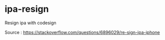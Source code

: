ipa-resign
==========

Resign ipa with codesign

Source :
https://stackoverflow.com/questions/6896029/re-sign-ipa-iphone
